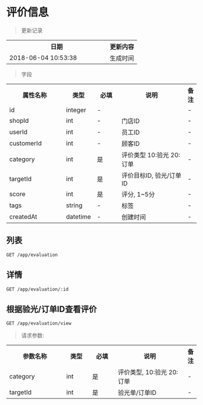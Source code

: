 # 评价信息

> 更新记录

<table>
    <tr>
        <th style="width:250px;">日期</th>
        <th>更新内容</th>
    </tr>
    <tr>
        <td>2018-06-04 10:53:38</td>
        <td>生成时间</td>
    </tr>
</table>

> 字段

<table>
    <tr>
        <th style="width:150px;">属性名称</th>
        <th style="width:60px;">类型</th>
        <th style="width:60px;">必填</th>
        <th style="width:200px;">说明</th>
        <th>备注</th>
    </tr>
    <tr>
        <td>id</td>
        <td>integer</td>
        <td>-</td>
        <td></td>
        <td>-</td>
    </tr>
    <tr>
        <td>shopId</td>
        <td>int</td>
        <td>-</td>
        <td>门店ID</td>
        <td>-</td>
    </tr>
    <tr>
        <td>userId</td>
        <td>int</td>
        <td>-</td>
        <td>员工ID</td>
        <td>-</td>
    </tr>
    <tr>
        <td>customerId</td>
        <td>int</td>
        <td>-</td>
        <td>顾客ID</td>
        <td>-</td>
    </tr>
    <tr>
        <td>category</td>
        <td>int</td>
        <td>是</td>
        <td>评价类型 10:验光 20:订单</td>
        <td>-</td>
    </tr>
    <tr>
        <td>targetId</td>
        <td>int</td>
        <td>是</td>
        <td>评价目标ID, 验光/订单ID</td>
        <td>-</td>
    </tr>
    <tr>
        <td>score</td>
        <td>int</td>
        <td>是</td>
        <td>评分, 1~5分</td>
        <td>-</td>
    </tr>
    <tr>
        <td>tags</td>
        <td>string</td>
        <td>-</td>
        <td>标签</td>
        <td>-</td>
    </tr>    
    <tr>
        <td>createdAt</td>
        <td>datetime</td>
        <td>-</td>
        <td>创建时间</td>
        <td>-</td>
    </tr>
</table>


## 列表

```
GET /app/evaluation
```

## 详情

```
GET /app/evaluation/:id
```

## 根据验光/订单ID查看评价
```
GET /app/evaluation/view
```

> 请求参数: 

<table>
    <tr>
        <th style="width:150px;">参数名称</th>
        <th style="width:60px;">类型</th>
        <th style="width:60px;">必填</th>
        <th style="width:200px;">说明</th>
        <th>备注</th>
    </tr>
    <tr>
        <td>category</td>
        <td>int</td>
        <td>是</td>
        <td>评价类型, 10:验光 20:订单</td>
        <td>-</td>
    </tr>
    <tr>
        <td>targetId</td>
        <td>int</td>
        <td>是</td>
        <td>验光单/订单ID</td>
        <td>-</td>
    </tr>
</table>